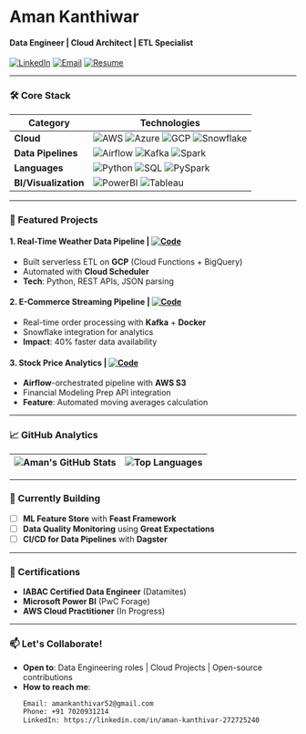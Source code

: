 # **Aman Kanthiwar** 
#### Data Engineer | Cloud Architect | ETL Specialist
[![LinkedIn](https://img.shields.io/badge/LinkedIn-Connect-%230A66C2?logo=linkedin)](https://linkedin.com/in/aman-kanthivar-272725240)
[![Email](https://img.shields.io/badge/Email-amankanthiwar32%40gmail.com-%23D14836?logo=gmail)](mailto:amankanthiwar32@gmail.com)
[![Resume](https://img.shields.io/badge/📄-Download_Resume-%230385D0)](https://github.com/Sk928551/Sk928551/raw/main/Aman_Kanthiwar_Resume.pdf)

---

### **🛠️ Core Stack**
| **Category**       | **Technologies**                                                                 |
|--------------------|---------------------------------------------------------------------------------|
| **Cloud**          | ![AWS](https://img.shields.io/badge/AWS-%23FF9900?logo=amazon-aws) ![Azure](https://img.shields.io/badge/Azure-%230089D6?logo=microsoft-azure) ![GCP](https://img.shields.io/badge/GCP-%234285F4?logo=google-cloud) ![Snowflake](https://img.shields.io/badge/Snowflake-%2329B5E8?logo=snowflake) |
| **Data Pipelines** | ![Airflow](https://img.shields.io/badge/Airflow-%2317C2B8?logo=apache-airflow) ![Kafka](https://img.shields.io/badge/Kafka-%23231F20?logo=apache-kafka) ![Spark](https://img.shields.io/badge/Spark-%23E25A1C?logo=apache-spark) |
| **Languages**      | ![Python](https://img.shields.io/badge/Python-%233776AB?logo=python) ![SQL](https://img.shields.io/badge/SQL-%234479A1?logo=postgresql) ![PySpark](https://img.shields.io/badge/PySpark-%23E25A1C) |
| **BI/Visualization** | ![PowerBI](https://img.shields.io/badge/Power_BI-%23F2C811?logo=powerbi) ![Tableau](https://img.shields.io/badge/Tableau-%23E97627?logo=tableau) |

---

### **🚀 Featured Projects**
#### **1. Real-Time Weather Data Pipeline** | [![Code](https://img.shields.io/badge/GitHub-View_Code-%23181717?logo=github)](https://github.com/Sk928551/weather-etl)
- Built serverless ETL on **GCP** (Cloud Functions + BigQuery)
- Automated with **Cloud Scheduler**
- **Tech**: Python, REST APIs, JSON parsing

#### **2. E-Commerce Streaming Pipeline** | [![Code](https://img.shields.io/badge/GitHub-View_Code-%23181717?logo=github)](https://github.com/Sk928551/ecommerce-kafka)
- Real-time order processing with **Kafka** + **Docker**
- Snowflake integration for analytics
- **Impact**: 40% faster data availability

#### **3. Stock Price Analytics** | [![Code](https://img.shields.io/badge/GitHub-View_Code-%23181717?logo=github)](https://github.com/Sk928551/stock-airflow)
- **Airflow**-orchestrated pipeline with **AWS S3**
- Financial Modeling Prep API integration
- **Feature**: Automated moving averages calculation

---

### **📈 GitHub Analytics**
| ![Aman's GitHub Stats](https://github-readme-stats.vercel.app/api?username=Sk928551&show_icons=true&theme=radical&hide_border=true&count_private=true) | ![Top Languages](https://github-readme-stats.vercel.app/api/top-langs/?username=Sk928551&layout=compact&theme=radical&hide_border=true) |
|-------------------------------------------------------------------------------------------------------------------------------------------------------|----------------------------------------------------------------------------------------------------------------------------------------|

---

### **🎯 Currently Building**
- [ ] **ML Feature Store** with **Feast Framework**
- [ ] **Data Quality Monitoring** using **Great Expectations**
- [ ] **CI/CD for Data Pipelines** with **Dagster**

---

### **📜 Certifications**
- **IABAC Certified Data Engineer** (Datamites)
- **Microsoft Power BI** (PwC Forage)
- **AWS Cloud Practitioner** (In Progress)

---

### **📫 Let's Collaborate!**
- **Open to**: Data Engineering roles | Cloud Projects | Open-source contributions
- **How to reach me**: 
  ```bash
  Email: amankanthivar52@gmail.com
  Phone: +91 7020931214
  LinkedIn: https://linkedin.com/in/aman-kanthivar-272725240
